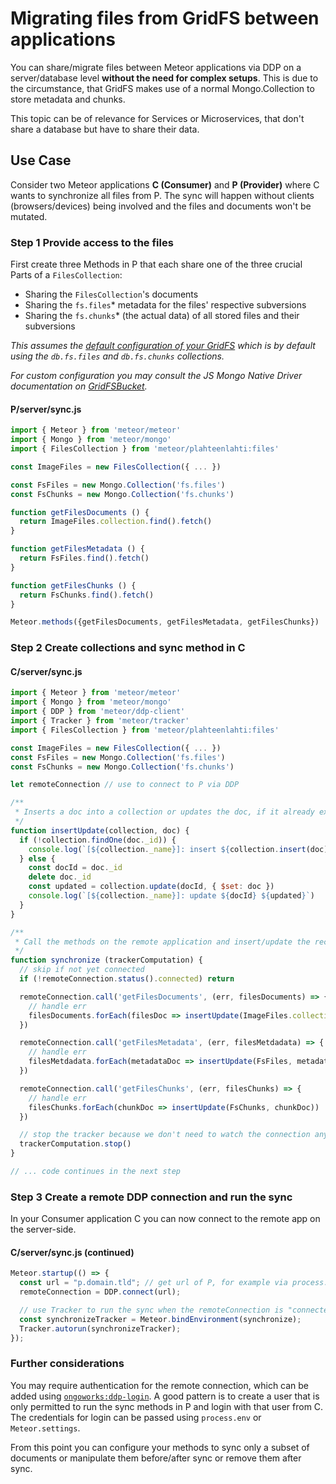 # Migrating files from GridFS between applications

You can share/migrate files between Meteor applications via DDP on a server/database level **without the need for complex setups**.
This is due to the circumstance, that GridFS makes use of a normal Mongo.Collection to store metadata and chunks.

This topic can be of relevance for Services or Microservices, that don't share a database but have to share their data.

## Use Case

Consider two Meteor applications **C (Consumer)** and **P (Provider)** where C wants to synchronize all files from P.
The sync will happen without clients (browsers/devices) being involved and the files and documents won't be mutated.

### Step 1 Provide access to the files

First create three Methods in P that each share one of the three crucial Parts of a `FilesCollection`:

- Sharing the `FilesCollection`'s documents
- Sharing the `fs.files`\* metadata for the files' respective subversions
- Sharing the `fs.chunks`\* (the actual data) of all stored files and their subversions

_This assumes the [default configuration of your GridFS](https://github.com/veliovgroup/Meteor-Files/blob/master/docs/gridfs-bucket-integration.md) which is by default using the `db.fs.files` and `db.fs.chunks` collections._

_For custom configuration you may consult the JS Mongo Native Driver documentation on [GridFSBucket](http://mongodb.github.io/node-mongodb-native/3.6/api/GridFSBucket.html)._

#### P/server/sync.js

```js
import { Meteor } from 'meteor/meteor'
import { Mongo } from 'meteor/mongo'
import { FilesCollection } from 'meteor/plahteenlahti:files'

const ImageFiles = new FilesCollection({ ... })

const FsFiles = new Mongo.Collection('fs.files')
const FsChunks = new Mongo.Collection('fs.chunks')

function getFilesDocuments () {
  return ImageFiles.collection.find().fetch()
}

function getFilesMetadata () {
  return FsFiles.find().fetch()
}

function getFilesChunks () {
  return FsChunks.find().fetch()
}

Meteor.methods({getFilesDocuments, getFilesMetadata, getFilesChunks})
```

### Step 2 Create collections and sync method in C

#### C/server/sync.js

```js
import { Meteor } from 'meteor/meteor'
import { Mongo } from 'meteor/mongo'
import { DDP } from 'meteor/ddp-client'
import { Tracker } from 'meteor/tracker'
import { FilesCollection } from 'meteor/plahteenlahti:files'

const ImageFiles = new FilesCollection({ ... })
const FsFiles = new Mongo.Collection('fs.files')
const FsChunks = new Mongo.Collection('fs.chunks')

let remoteConnection // use to connect to P via DDP

/**
 * Inserts a doc into a collection or updates the doc, if it already exists
 */
function insertUpdate(collection, doc) {
  if (!collection.findOne(doc._id)) {
    console.log(`[${collection._name}]: insert ${collection.insert(doc)}`)
  } else {
    const docId = doc._id
    delete doc._id
    const updated = collection.update(docId, { $set: doc })
    console.log(`[${collection._name}]: update ${docId} ${updated}`)
  }
}

/**
 * Call the methods on the remote application and insert/update the received documents
 */
function synchronize (trackerComputation) {
  // skip if not yet connected
  if (!remoteConnection.status().connected) return

  remoteConnection.call('getFilesDocuments', (err, filesDocuments) => {
    // handle err
    filesDocuments.forEach(filesDoc => insertUpdate(ImageFiles.collection, filesDoc))
  })

  remoteConnection.call('getFilesMetadata', (err, filesMetdadata) => {
    // handle err
    filesMetdadata.forEach(metadataDoc => insertUpdate(FsFiles, metadataDoc))
  })

  remoteConnection.call('getFilesChunks', (err, filesChunks) => {
    // handle err
    filesChunks.forEach(chunkDoc => insertUpdate(FsChunks, chunkDoc))
  })

  // stop the tracker because we don't need to watch the connection anymore
  trackerComputation.stop()
}

// ... code continues in the next step
```

### Step 3 Create a remote DDP connection and run the sync

In your Consumer application C you can now connect to the remote app on the server-side.

#### C/server/sync.js (continued)

```javascript
Meteor.startup(() => {
  const url = "p.domain.tld"; // get url of P, for example via process.env or Meteor.settings
  remoteConnection = DDP.connect(url);

  // use Tracker to run the sync when the remoteConnection is "connected"
  const synchronizeTracker = Meteor.bindEnvironment(synchronize);
  Tracker.autorun(synchronizeTracker);
});
```

### Further considerations

You may require authentication for the remote connection, which can be added using [`ongoworks:ddp-login`](https://github.com/reactioncommerce/meteor-ddp-login).
A good pattern is to create a user that is only permitted to run the sync methods in P and login with that user from C. The credentials for login can be passed using `process.env` or `Meteor.settings`.

From this point you can configure your methods to sync only a subset of documents or manipulate them before/after sync or remove them after sync.
